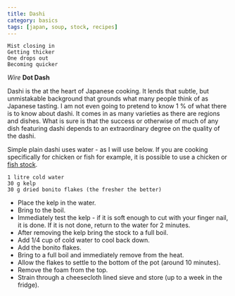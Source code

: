 ```yaml
---
title: Dashi 
category: basics
tags: [japan, soup, stock, recipes]
---
```


	Mist closing in
	Getting thicker
	One drops out
	Becoming quicker
	
*Wire* **Dot Dash**

Dashi is the at the heart of Japanese cooking. It lends that subtle, but unmistakable background that grounds what many people think of as Japanese tasting. I am not even going to pretend to know 1 % of what there is to know about dashi. It comes in as many varieties as there are regions and dishes. What is sure is that the success or otherwise of much of any dish featuring dashi depends to an extraordinary degree on the quality of the dashi. 

Simple plain dashi uses water - as I will use below. If you are cooking specifically for chicken or fish for example, it is possible to use a chicken or [fish stock](https://fodblog.github.io/2017/fish_stock/).

	1 litre cold water
	30 g kelp
	30 g dried bonito flakes (the fresher the better)
	
* Place the kelp in the water.
* Bring to the boil.
* Immediately test the kelp - if it is soft enough to cut with your finger nail, it is  done. If it is not done, return to the water for 2 minutes.
* After removing the kelp bring the stock to a full boil.
* Add 1/4 cup of cold water to cool back down.
* Add the bonito flakes.
* Bring to a full boil and immediately remove from the heat.
* Allow the flakes to settle to the bottom of the pot (around 10 minutes).
* Remove the foam from the top.
* Strain through a cheesecloth lined sieve and store (up to a week in the fridge).
